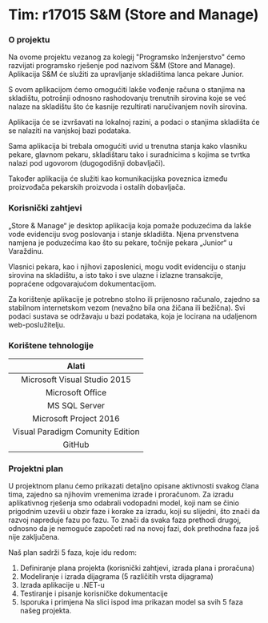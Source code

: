 # Tim: r17015      S&M (Store and Manage)


###  O projektu

Na ovome projektu vezanog za kolegij "Programsko Inženjerstvo" ćemo razvijati programsko rješenje pod nazivom S&M (Store and Manage).
Aplikacija S&M će služiti za upravljanje skladištima lanca pekare Junior. 

S ovom aplikacijom ćemo omogućiti lakše vođenje
računa o stanjima na skladištu, potrošnji odnosno rashodovanju trenutnih sirovina koje se već nalaze na skladištu
što će kasnije rezultirati naručivanjem novih sirovina. 

Aplikacija će se izvršavati na lokalnoj razini,
a podaci o stanjima skladišta će se nalaziti na vanjskoj bazi podataka.

Sama aplikacija bi trebala omogućiti uvid u trenutna stanja kako vlasniku pekare, glavnom pekaru,
skladištaru tako i suradnicima s kojima se tvrtka nalazi pod ugovorom (dugogodišnji dobavljači). 

Također aplikacija će služiti kao komunikacijska poveznica između proizvođača pekarskih proizvoda i ostalih
dobavljača.

### Korisnički zahtjevi

„Store & Manage“ je desktop aplikacija koja pomaže poduzećima da lakše vode evidenciju svog poslovanja i stanje skladišta. Njena prvenstvena namjena je poduzećima kao što su pekare, točnije pekara „Junior“ u Varaždinu. 

Vlasnici pekara, kao i njihovi zaposlenici, mogu vodit evidenciju o stanju sirovina na skladištu, a isto tako i sve ulazne i izlazne transakcije, popraćene odgovarajućom dokumentacijom.

Za korištenje aplikacije je potrebno stolno ili prijenosno računalo, zajedno sa stabilnom internetskom vezom (nevažno bila ona žičana ili bežična). Svi podaci sustava se održavaju u bazi podataka, koja je locirana na udaljenom web-poslužitelju.

### Korištene tehnologije

|           Alati                   |
|:---------------------------------:|
|  Microsoft Visual Studio 2015     |
|  Microsoft Office                 |
|  MS SQL Server                    |
|  Microsoft Project 2016           |
|  Visual Paradigm Comunity Edition |
|  GitHub                           |


### Projektni plan

U projektnom planu ćemo prikazati detaljno opisane aktivnosti svakog člana tima, zajedno sa njihovim vremenima izrade i proračunom.
Za izradu aplikativnog rješenja smo odabrali vodopadni model, koji nam se činio prigodnim uzevši u obzir faze i korake za izradu, koji su slijedni, što znači da razvoj napreduje fazu po fazu. To znači da svaka faza prethodi drugoj, odnosno da je nemoguće započeti rad
na novoj fazi, dok prethodna faza još nije zaključena. 

Naš plan sadrži 5 faza, koje idu redom: 
1) Definiranje plana projekta (korisnički zahtjevi, izrada plana i proračuna)
2) Modeliranje i izrada dijagrama (5 različitih vrsta dijagrama)
3) Izrada aplikacije u .NET-u
4) Testiranje i pisanje korisničke dokumentacije
5) Isporuka i primjena
Na slici ispod ima prikazan model sa svih 5 faza našeg projekta.

